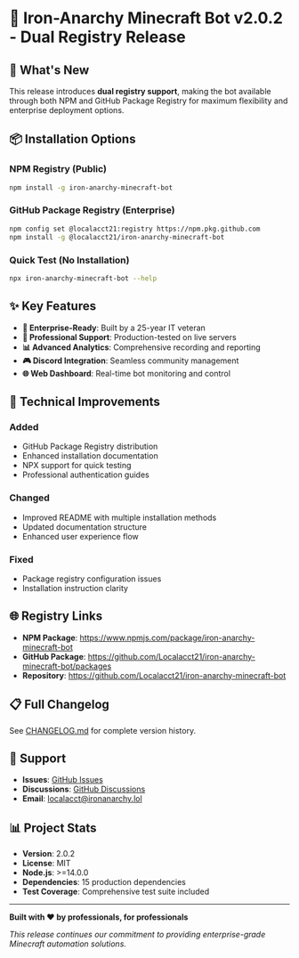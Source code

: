 # 🚀 Iron-Anarchy Minecraft Bot v2.0.2 - Dual Registry Release

## 🎯 What's New

This release introduces **dual registry support**, making the bot available through both NPM and GitHub Package Registry for maximum flexibility and enterprise deployment options.

## 📦 Installation Options

### NPM Registry (Public)

```bash
npm install -g iron-anarchy-minecraft-bot
```

### GitHub Package Registry (Enterprise)

```bash
npm config set @localacct21:registry https://npm.pkg.github.com
npm install -g @localacct21/iron-anarchy-minecraft-bot
```

### Quick Test (No Installation)

```bash
npx iron-anarchy-minecraft-bot --help
```

## ✨ Key Features

- **🏢 Enterprise-Ready**: Built by a 25-year IT veteran
- **🔧 Professional Support**: Production-tested on live servers
- **📊 Advanced Analytics**: Comprehensive recording and reporting
- **🎮 Discord Integration**: Seamless community management
- **🌐 Web Dashboard**: Real-time bot monitoring and control

## 🔧 Technical Improvements

### Added

- GitHub Package Registry distribution
- Enhanced installation documentation
- NPX support for quick testing
- Professional authentication guides

### Changed

- Improved README with multiple installation methods
- Updated documentation structure
- Enhanced user experience flow

### Fixed

- Package registry configuration issues
- Installation instruction clarity

## 🌐 Registry Links

- **NPM Package**: <https://www.npmjs.com/package/iron-anarchy-minecraft-bot>
- **GitHub Package**: <https://github.com/Localacct21/iron-anarchy-minecraft-bot/packages>
- **Repository**: <https://github.com/Localacct21/iron-anarchy-minecraft-bot>

## 📋 Full Changelog

See [CHANGELOG.md](https://github.com/Localacct21/iron-anarchy-minecraft-bot/blob/main/CHANGELOG.md) for complete version history.

## 🤝 Support

- **Issues**: [GitHub Issues](https://github.com/Localacct21/iron-anarchy-minecraft-bot/issues)
- **Discussions**: [GitHub Discussions](https://github.com/Localacct21/iron-anarchy-minecraft-bot/discussions)
- **Email**: <localacct@ironanarchy.lol>

## 📊 Project Stats

- **Version**: 2.0.2
- **License**: MIT
- **Node.js**: >=14.0.0
- **Dependencies**: 15 production dependencies
- **Test Coverage**: Comprehensive test suite included

---

**Built with ❤️ by professionals, for professionals**

*This release continues our commitment to providing enterprise-grade Minecraft automation solutions.*
